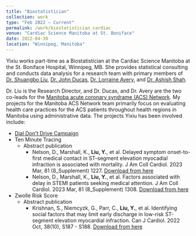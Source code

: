 ```yaml
---
title: "Biostatistician"
collection: work
type: "Feb 2022 – Current"
permalink: /work/biostatistician_cardiac
venue: "Cardiac Science Manitoba at St. Boniface"
date: 2022-04-30
location: "Winnipeg, Manitoba"
---
```


Yixiu works part-time as a Biostatistician at the Cardiac Science Manitoba at the St. Boniface Hospital, Winnipeg, MB. She provides statistical consulting and conducts data analysis for a research team with primary members of [Dr. Shuangbo Liu](https://cardiacsciencesmb.ca/staff/shuangbo-liu/), [Dr. John Ducas](https://cardiacsciencesmb.ca/staff/john-ducas/), [Dr. Lorraine Avery](https://cardiacsciencesmb.ca/staff/lorraine-avery/), and [Dr. Ashish Shah](https://cardiacsciencesmb.ca/staff/ashish-shah/). 

Dr. Liu is the Research Director, and Dr. Ducas, and Dr. Avery are the two co-leads for the [Manitoba acute coronary syndrame (ACS) Network](https://cardiacsciencesmb.ca/patients-visitors/clinical-areas-pathways/acs-network/). My projects for the Manitoba ACS Network team primarily focus on evaluating health care practices for the ACS patients throughout health regions in Manitoba using administrative data. The projects Yixiu has been involved include: 

* [Dial Don't Drive Campaign](https://mbacsnetwork.ca/dialdontdrive)
* Ten Minute Tracing 
    * Abstract publication
        * Nelson, D., Marshall, K., **Liu, Y.**, et al. Delayed symptom onset-to-first medical contact in ST-segment elevation myocadial infraction is associated with mortality. J Am Coll Cardiol. 2023 Mar, 81 (8_Supplement) 1227.
        [Download from here](https://doi.org/10.1016/S0735-1097(23)01671-6)
        * Nelson, D., Marshall, K., **Liu, Y.**, et al. Factors associated with delay in STEMI patients seeking medical attention. J Am Coll Cardiol. 2023 Mar, 81 (8_Supplement) 1308.
        [Download from here](https://doi.org/10.1016/S0735-1097(23)01752-7)
* Zwolle Risk Score
    * Abstract publication
        * Krishnan, S., Niemcyzk, G., Parr, C., **Liu, Y.**, et al. Identifying social factors that may limit early discharge in low-risk ST-segment elevation myocardial infraction. Can J Cardiol. 2022 Oct, 38(10), S187 - S188.
        [Download from here](https://doi.org/10.1016/j.cjca.2022.08.151)


